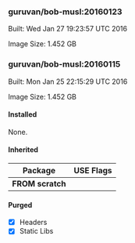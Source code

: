 ### guruvan/bob-musl:20160123
Built: Wed Jan 27 19:23:57 UTC 2016

Image Size: 1.452 GB
### guruvan/bob-musl:20160115
Built: Mon Jan 25 22:15:29 UTC 2016

Image Size: 1.452 GB
#### Installed
None.
#### Inherited
Package | USE Flags
--------|----------
**FROM scratch** |
#### Purged
- [x] Headers
- [x] Static Libs

